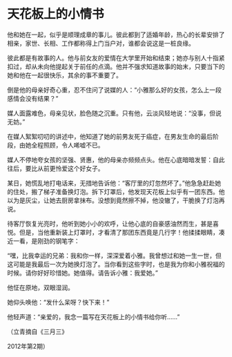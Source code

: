 # 天花板上的小情书

他和她在一起，似乎是顺理成章的事儿。彼此都到了适婚年龄，热心的长辈安排了相亲，家世、长相、工作都称得上门当户对，谁都会说这是一桩良缘。

彼此都是有故事的人。他与前女友的爱情在大学里开始和结束；她亦与别人十指紧扣过，却从未向他提起关于前任的点滴。他并不强求知道故事的始末，只要当下的她和他在一起很快乐，其余的事不重要了。

倒是他的母亲好奇心重，忍不住问了说媒的人：“小雅那么好的女孩，怎么上一段感情会没有结果？”

媒人面露难色，母亲见状，脸色随之沉重。只有他，云淡风轻地说：“没事，但说无妨。”

在媒人絮絮叨叨的讲述中，他知道了她的前男友死于癌症，在男友生命的最后阶段，由她全程照顾，令人唏嘘不已。

媒人不停地夸女孩的坚强、贤惠，他的母亲亦频频点头。他在心底暗暗发誓：自此往后，要比从前更怜爱这个好女子。

某日，她慌乱地打电话来，无措地告诉他：“客厅里的灯忽然坏了。”他急急赶赴她的住处，搬了梯子准备换灯泡。拆下灯罩后，他发现天花板上似乎有一团东西。他以为是灰尘，让她去厨房拿抹布。没想到竟然擦不掉，他没辙了，干脆换了灯泡再说。

待客厅恢复光亮时，他听到她小小的欢呼，让他心底的自豪感油然而生，甚是喜悦。但是，当他重新装上灯罩时，才看清了那团东西竟是几行字！他揉揉眼睛，凑近一看，是刚劲的钢笔字：

“嘿，比我幸运的兄弟：我和你一样，深深爱着小雅。我曾想过和她一生一世，但这可能是我最后一次为她换灯泡了。当你看到这些字时，也是我为你和小雅祝福的时候。请你好好珍惜她。她值得。请告诉小雅：我爱她。”

他怔在原地，双眼湿润。

她仰头唤他：“发什么呆呀？快下来！”

他轻声道：“亲爱的，我念一篇写在天花板上的小情书给你听……”

（立青摘自《三月三》

2012年第2期）